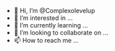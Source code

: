 - 👋 Hi, I’m @Complexolevelup
- 👀 I’m interested in ...
- 🌱 I’m currently learning ...
- 💞️ I’m looking to collaborate on ...
- 📫 How to reach me ...

<!---
Complexolevelup/Complexolevelup is a ✨ special ✨ repository because its `README.md` (this file) appears on your GitHub profile.
You can click the Preview link to take a look at your changes.
--->
